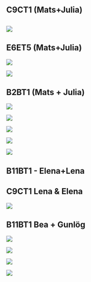 
## C9CT1 (Mats+Julia)

![](https://ws.spraakbanken.gu.se/ws/swell/png?23-02-2018%20%E2%90%A4%20Hej%20Maria%3A1%3A'firstname%3Afemale'%20!%20%E2%90%A4%20Jag%20%C3%A4r%3AL%3AL-W%20bra%20.%20Hoppas%20at%3AO%20allt%20%C3%A4r%20bra%20med%20dih%3AO%20ocks%C3%A5%20.%20Jag%20saknar%20dig%20mycket%20.%20Jag%20har%20l%C3%A4st%20ditt%20mejlet%3AM-DEF%20.%20%E2%90%A4%20Jag%20ger%20dig%20n%C3%A5got%3AM-NUM%20tips%20f%C3%B6r%20att%20hitta%20nya%20v%C3%A4nner%20d%C3%A4r%20.%20%E2%90%A4%20F%C3%B6r%20det%20f%C3%B6rsta%20f%C3%B6rs%C3%B6ka%3AM-VERB%20du%3AC%20att%20prata%20med%20dina%20arbetskamrater%20mellan~mellan%3AL%3AL-W%20pause%3AO%20eller%20lunch%3AO-COMP%20tid%20.%20Du%20kan%20g%C3%A5%20och%20ha%3AL%3AL-W%20kaffee%3AO%20p%C3%A5%20fritiden%20eller%20can%3AO%3AS-finV%20du%40s70~%40s70%20bjuda%20de%3AM-CASE%20p%C3%A5%20middagen%3AM-DEF%20p%C3%A5%20helgen%20.%20%E2%90%A4%20%C3%84ven~%C3%84ven%3AS-adv%20kan%40s80~%40s80%3AS-finV%20du%40s81~%40s81%3AC%20g%C3%A5%20p%C3%A5%20bio%20p%C3%A5%20fritiden%20.%20Dessutom%20f%C3%B6rs%C3%B6ka%3AM-VERB%20att%20prata%20dina%20grannar%20.%20F%C3%B6r%20det%20kan%20du%20bjuda%20de%40s100~%40s100%3AM-CASE%20p%C3%A5%3AS-R%20hemma~hemma%3AL-W%3AS-adv%20.%20Du%20kan%20k%C3%A4nner%3AM-VERB%20mer~mer%3AS-adv%20dina%20grannar%20om%20du%20g%C3%A5%40s112~%40s112%3AM-VERB%20att%40s113~%40s113%3AS-W%20promenera~promenera%3AM-VERB%20med%20dem%20p%C3%A5%20fritiden%20.%20F%C3%B6rs%C3%B6k%20att%20m%C3%B6ten%3AL%3AL-W%20dina%20grannar%20snart%20!%20Jag%20hoppas%20att%20mina%20tips%20fungerar%20f%C3%B6r%20dig%20.%20%E2%90%A4%20Vi%20ses%20snart%20!%20%E2%90%A4%20Kram%20%E2%90%A4%20Kim%3A2%3A'firstname%3Aunknown'%20Johansson%3A3%3Asurname%20%E2%90%A4%2F%2F23-02-2018%20%E2%90%A4%20Hej%20Maria%20!%20%E2%90%A4%20Jag%20m%C3%A5r%20bra%20.%20Hoppas%20att%20allt%20%C3%A4r%20bra%20med%20dig%20ocks%C3%A5%20.%20Jag%20saknar%20dig%20mycket%20.%20Jag%20har%20l%C3%A4st%20ditt%20mejl%20.%20%E2%90%A4%20Jag%20ger%20dig%20n%C3%A5gra%20tips%20f%C3%B6r%20att%20hitta%20nya%20v%C3%A4nner%20d%C3%A4r%20.%20%E2%90%A4%20F%C3%B6r%20det%20f%C3%B6rsta%20f%C3%B6rs%C3%B6k%20att%20prata%20med%20dina%20arbetskamrater%20under~mellan%20en~mellan%20paus%20eller%20lunchtid%20.%20Du%20kan%20g%C3%A5%20och%20dricka%20kaffe%20p%C3%A5%20fritiden%20eller%20du~%40s70%20kan%20bjuda%20dem%20p%C3%A5%20middag%20p%C3%A5%20helgen%20.%20%E2%90%A4%20Du~%40s81%20kan~%40s80%20%C3%A4ven~%C3%84ven%20g%C3%A5%20p%C3%A5%20bio%20p%C3%A5%20fritiden%20.%20Dessutom%20f%C3%B6rs%C3%B6k%20att%20prata%20med%3AS-M%20dina%20grannar%20.%20F%C3%B6r%20att%3AS-M%20g%C3%B6ra%3AL-M%20det%20kan%20du%20bjuda%20hem~hemma%20dem~%40s100%20.%20Du%20kan%20l%C3%A4ra%3AL-M%20k%C3%A4nna%20dina%20grannar%20mer~mer%20om%20du%20g%C3%A5r~%40s112%20och~%40s113%20promenerar~promenera%20med%20dem%20p%C3%A5%20fritiden%20.%20F%C3%B6rs%C3%B6k%20att%20tr%C3%A4ffa%20dina%20grannar%20snart%20!%20Jag%20hoppas%20att%20mina%20tips%20fungerar%20f%C3%B6r%20dig%20.%20%E2%90%A4%20Vi%20ses%20snart%20!%20%E2%90%A4%20Kram%20%E2%90%A4%20Kim%20Johansson%20%E2%90%A4)
---

## E6ET5 (Mats+Julia)

![](https://ws.spraakbanken.gu.se/ws/swell/png?'%EF%BB%BF%20Tusen'%20g%C3%A5nger%20starkare%20%E2%90%A4%20Novellen%3AL-FL%20%22%20Tusen%20g%C3%A5nger%20starkare%20%22%20av%20Christina%20Herrstr%C3%B6m%20handlar%20om%20en%20v%C3%A4ldigt%20viktig%20fr%C3%A5ga%20i%20samh%C3%A4llet%20%2C%20om%20styrkan%20mellan%20de%20tv%C3%A5%20k%C3%B6nen%20%28%20flickor%20och%20pojkar%20%29%20i%20skolan%20.%40s35~%40s35%3AP-W%20D%C3%A4r%3AC%20det%20bara%20%C3%A4r%20de%20starka%20pojkarna%20som%20kan%20ha%20sina%20r%C3%A4ttigheter%20och%20g%C3%B6ra%20som%20de%20vill%20medan%20de%20svaga%20eleverna%20inte%20f%C3%A5r%20g%C3%B6ra%20n%C3%A5got%20annat%20%C3%A4n%20att%20sitta%20ensamma%20och%20lyda%20order%20.%20%E2%90%A4%20I%20de%20l%C3%A4gre%20klasserna%20var%20de%20en%20glad%20klass%20%2C%20livliga%20%2C%20upprymda%20%2C%20fulla%20av%20energi%20och%20gl%C3%A4dje%20%2C%20pigga%20%2C%20laddade%20och%20livfulla%20.%20Medan%20nu%20%C3%A4r%20det%20bara%20de%20starka%20pojkarna%20som%20har%20makt%20och%20det%20finns%20inte%20ens%20utrymme%20till%20att%20n%C3%A5gon%20flicka%20dyker%20upp%20och%20bekr%C3%A4ftar%20sig%20sj%C3%A4lv%20med%20sin%20egen%20personlighet%20.%20M%C3%A5nga%20gr%C3%A4nser%20ritades%20mellan%20k%C3%B6nen%20men%20man%20l%C3%A5tsades%20inte%20se%20dem%20eftersom%20man%20inte%20fick%20se%20dem%20och%20prata%20om%20dem%3AP-M%20allts%C3%A5%20fanns%20det%20ingen%20j%C3%A4mst%C3%A4lldhet%20.%20%E2%90%A4%20Allting%20fortsatt%3AM-VERB%20s%C3%A5%20h%C3%A4r%20tills%20Saga%20kom%20.%2F%2F'%EF%BB%BF%20Tusen'%20g%C3%A5nger%20starkare%20%E2%90%A4%20Novellen%20%22%20Tusen%20g%C3%A5nger%20starkare%20%22%20av%20Christina%20Herrstr%C3%B6m%20handlar%20om%20en%20v%C3%A4ldigt%20viktig%20fr%C3%A5ga%20i%20samh%C3%A4llet%20%2C%20om%20styrkan%20mellan%20de%20tv%C3%A5%20k%C3%B6nen%20(%20flickor%20och%20pojkar%20)%20i%20skolan%20%2C~%40s35%20d%C3%A4r%20det%20bara%20%C3%A4r%20de%20starka%20pojkarna%20som%20kan%20ha%20sina%20r%C3%A4ttigheter%20och%20g%C3%B6ra%20som%20de%20vill%20medan%20de%20svaga%20eleverna%20inte%20f%C3%A5r%20g%C3%B6ra%20n%C3%A5got%20annat%20%C3%A4n%20att%20sitta%20ensamma%20och%20lyda%20order%20.%20%E2%90%A4%20I%20de%20l%C3%A4gre%20klasserna%20var%20de%20en%20glad%20klass%20%2C%20livliga%20%2C%20upprymda%20%2C%20fulla%20av%20energi%20och%20gl%C3%A4dje%20%2C%20pigga%20%2C%20laddade%20och%20livfulla%20.%20Medan%20nu%20%C3%A4r%20det%20bara%20de%20starka%20pojkarna%20som%20har%20makt%20och%20det%20finns%20inte%20ens%20utrymme%20till%20att%20n%C3%A5gon%20flicka%20dyker%20upp%20och%20bekr%C3%A4ftar%20sig%20sj%C3%A4lv%20med%20sin%20egen%20personlighet%20.%20M%C3%A5nga%20gr%C3%A4nser%20ritades%20mellan%20k%C3%B6nen%20men%20man%20l%C3%A5tsades%20inte%20se%20dem%20eftersom%20man%20inte%20fick%20se%20dem%20och%20prata%20om%20dem%2C%20allts%C3%A5%20fanns%20det%20ingen%20j%C3%A4mst%C3%A4lldhet%20.%20%E2%90%A4%20Allting%20fortsatte%20s%C3%A5%20h%C3%A4r%20tills%20Saga%20kom%20.)

![](https://ws.spraakbanken.gu.se/ws/swell/png?Saga%20%2C%20den%20starka%20tjejen%20som%20har%20ett%20stort%20sj%C3%A4lvf%C3%B6rtroende%20%2C%20sina%20egna%20tankar%20och%20sin%20unika%20personlighet%20.%20Saga%20p%C3%A5verkar%20hela%20klassen%20i%20synnerhet%20%2C%3AP-R%20Signe%20%2C%20den%20blyga%20och%20tillbakadragna%20tjejen%20som%20%C3%A4r%20ensam%20och%20r%C3%A4dd%20f%C3%B6r%20allt%20.%40s40~%40s40%3AP-W%20D%C3%A4r%3AC%20Sagas%20styrka%20g%C3%B6r%20s%C3%A5%20att%20det%20blir%20tv%C3%A5%20planhalvor%20i%20klassen%3AP-M%20en%20f%C3%B6r%20killarna%20och%20en%20f%C3%B6r%20tjejerna%20.%20Alla%20b%C3%B6rjar%20nu%20se%20reglarna%3AM-F%20som%20var%20g%C3%B6mda%20och%20man%20inte%20fick%20tala%20om%20dem%3AS-R%20.%20Dessutom%20b%C3%B6jar%3AO%20de%20t%C3%A4nka%20att%20nu%20finns%20det%20n%C3%A5gon%20som%20kan%20g%C3%B6ra%20om%C3%B6jliga%20saker%20och%20inte%20bryr%20sig%20om%20vad%20de%3AS-R%20alla%20andra%20tycker%20om%20detta%20.%20Signes%20tankar%20b%C3%B6rjar%20ocks%C3%A5%20p%C3%A5verkas%20av%20Saga%20d%C3%A4r%20hon%20dr%C3%B6mmer%20om%20att%20Saga%20blir%20n%C3%A5gonting%20stort%20i%20framtiden%20och%20visar%20f%C3%B6r%20hela%20v%C3%A4rlden%20vad%20en%20kvinna%20kan%20g%C3%B6ra%20f%C3%B6r%20denna%20v%C3%A4rld%20.%20Allts%C3%A5%20kan%20man%20se%20att%20Signe%20blir%20%C3%A4nnu%20starkare%20nu%20men%20bara%20inifr%C3%A5n%20.%20%E2%90%A4%20Idag%20h%C3%A4nder%20det%20f%C3%B6r%3AS-R%20s%C3%A4llan%20att%20man%20ser%20planhalvor%20i%20de%20svenska%20skolorna%20respektive%20det%20svenska%20samh%C3%A4llet%20eftersom%20de%20gr%C3%A4nserna%3AM-DEF%20som%20fanns%20mellan%20kvinnor%20och%20m%C3%A4n%20har%40s177~%40s177%20n%C3%A4stan%3AS-adv%20f%C3%B6rsvunnit%20.%20K%C3%B6n%20idag%20spelar%20inte%20en%20stor%20roll%20i%20samh%C3%A4llet%20och%20skillnaden%20mellan%20de%20tv%C3%A5%20k%C3%B6nen%20%C3%A4r%20liten%20.%20Om%20det%20h%C3%A4nder%20att%20det%20finns%20planhalvor%20s%C3%A5%20kan%20det%20bero%20p%C3%A5%20blyghet%20%2C%20os%C3%A4kerhet%20%2C%20r%C3%A4dsla%20eller%20socialfobi%3AO-COMP%20.%2F%2FSaga%20%2C%20den%20starka%20tjejen%20som%20har%20ett%20stort%20sj%C3%A4lvf%C3%B6rtroende%20%2C%20sina%20egna%20tankar%20och%20sin%20unika%20personlighet%20.%20Saga%20p%C3%A5verkar%20hela%20klassen%20%2C%3AP-M%20i%20synnerhet%20Signe%20%2C%20den%20blyga%20och%20tillbakadragna%20tjejen%20som%20%C3%A4r%20ensam%20och%20r%C3%A4dd%20f%C3%B6r%20allt%20%2C~%40s40%20d%C3%A4r%20Sagas%20styrka%20g%C3%B6r%20s%C3%A5%20att%20det%20blir%20tv%C3%A5%20planhalvor%20i%20klassen%2C%20en%20f%C3%B6r%20killarna%20och%20en%20f%C3%B6r%20tjejerna%20.%20Alla%20b%C3%B6rjar%20nu%20se%20reglerna%20som%20var%20dolda%20och%20man%20inte%20fick%20tala%20om%20.%20Dessutom%20b%C3%B6rjar%20de%20t%C3%A4nka%20att%20nu%20finns%20det%20n%C3%A5gon%20som%20kan%20g%C3%B6ra%20om%C3%B6jliga%20saker%20och%20inte%20bryr%20sig%20om%20vad%20alla%20andra%20tycker%20om%20detta%20.%20Signes%20tankar%20b%C3%B6rjar%20ocks%C3%A5%20p%C3%A5verkas%20av%20Saga%20d%C3%A4r%20hon%20dr%C3%B6mmer%20om%20att%20Saga%20blir%20n%C3%A5gonting%20stort%20i%20framtiden%20och%20visar%20f%C3%B6r%20hela%20v%C3%A4rlden%20vad%20en%20kvinna%20kan%20g%C3%B6ra%20f%C3%B6r%20denna%20v%C3%A4rld%20.%20Allts%C3%A5%20kan%20man%20se%20att%20Signe%20blir%20%C3%A4nnu%20starkare%20nu%20men%20bara%20inifr%C3%A5n%20.%20%E2%90%A4%20Idag%20h%C3%A4nder%20det%20s%C3%A4llan%20att%20man%20ser%20planhalvor%20i%20de%20svenska%20skolorna%20respektive%20det%20svenska%20samh%C3%A4llet%20eftersom%20de%20gr%C3%A4nser%20som%20fanns%20mellan%20kvinnor%20och%20m%C3%A4n%20n%C3%A4stan%20'har%20'~%40s177%20f%C3%B6rsvunnit%20.%20K%C3%B6n%20idag%20spelar%20inte%20en%20stor%20roll%20i%20samh%C3%A4llet%20och%20skillnaden%20mellan%20de%20tv%C3%A5%20k%C3%B6nen%20%C3%A4r%20liten%20.%20Om%20det%20h%C3%A4nder%20att%20det%20finns%20planhalvor%20s%C3%A5%20kan%20det%20bero%20p%C3%A5%20blyghet%20%2C%20os%C3%A4kerhet%20%2C%20r%C3%A4dsla%20eller%20social%20fobi%20.)

## B2BT1 (Mats + Julia)

![](https://ws.spraakbanken.gu.se/ws/swell/png?Hotet%20mot%20de%20sm%C3%A5%20'spr%C3%A5ken%0A%0A'%20M%C3%A5nga%20l%C3%A4nder%20har%20ett%20dominerande%20majoritetsspr%C3%A5k%20.%20Vid%20sidan%20av%20det%20spr%C3%A5ket%20finns%20ofta%20andra%20spr%C3%A5k%20som%20talas%20av%20spr%C3%A5kliga%20minoriteter%20.%20Vissa%20av%20dessa%20spr%C3%A5k%20riskerar%20att%20f%C3%B6rsvinna%20.%20Vilka%20%C3%A4r%20det%3AM-NUM%20st%C3%B6rsta%20hoten%20mot%20ett%20spr%C3%A5k%20i%20minoritet%20'%3F%0A'%20I%20artikeln%20%22%20Svenskan%20i%20minoritetsspr%C3%A5ksperspektiv%20%22%20av%20Kenneth%20Hyltenstam%20%28%20I%20'%3A'%20Sveriges%20sju%20inhemska%20spr%C3%A5k%20-%20minoritetsspr%C3%A5ksperspektiv%20%2C%201999%20%29%20beskrivs%20om%3AS-R%20hur%20ett%20minoritetsspr%C3%A5k%20%C3%A4r%40s73~%40s73%20framf%C3%B6r~framf%C3%B6r%3AS-adv%20allt~framf%C3%B6r%20hotad%3AM-GEND%20av%20globalisering%20och%20ekonomisk%20utveckling%20.%20Inom%20handeln%20f%C3%B6redrar%20dem%3AM-DEF%20flesta%20aff%C3%A4rsm%C3%A4n%20att%20tala%20dem%3AM-DEF%3AS-W%20st%C3%B6rsta%20spr%C3%A5k%3AM-DEF%20i%20v%C3%A4rlden%20f%C3%B6r%20att%20kunna%20kommunicera%20med%20andra%20l%C3%A4nder%20.%20D%C3%A4rf%C3%B6r%20skolsystemet%20v%C3%A4ljer~v%C3%A4ljer%3AS-finV%20att%20undervisa%20dessa%20spr%C3%A5k%20till%20sina%20elever%20f%C3%B6r%20att%20dem%3AM-CASE%20ska%20kunna%20kommunicera%20sig%3AS-R%20i%20en%20v%C3%A4rld%20som%20talar%20flera%20spr%C3%A5k.%20Minoritetsspr%C3%A5k%20blir%20mindre%20inom%20v%C3%A4rlds%3AM-DEF%20population%20och%20bara%20skolundervisning%20kan%20hindra%20att%20minoritetsspr%C3%A5k%20f%C3%B6rsvinner%20och%20tar%20sig%20in%20i%20handel%3AO-COMP%20v%C3%A4rlden%20.%20Enligt%20Hyltenstam%20s%C3%A5%20kan%20minoritetsspr%C3%A5k%20r%C3%A4ddas%20om%20man%20inblandar~inblandar%3AO-COMP%20dem%3AM-CASE%20%C3%A4ldre%20som%20kan%20spr%C3%A5ket%20och%20kan%20l%C3%A4ra%20ut%20det%20till%20de%20yngre%20s%C3%A5%20att%20spr%C3%A5ket%20kan%20delas%20vidare%20genom%20generationer%20'.%0A'%2F%2FHotet%20mot%20de%20sm%C3%A5%20'spr%C3%A5ken%0A%0A'%20M%C3%A5nga%20l%C3%A4nder%20har%20ett%20dominerande%20majoritetsspr%C3%A5k%20.%20Vid%20sidan%20av%20det%20spr%C3%A5ket%20finns%20ofta%20andra%20spr%C3%A5k%20som%20talas%20av%20spr%C3%A5kliga%20minoriteter%20.%20Vissa%20av%20dessa%20spr%C3%A5k%20riskerar%20att%20f%C3%B6rsvinna%20.%20Vilka%20%C3%A4r%20de%20st%C3%B6rsta%20hoten%20mot%20ett%20spr%C3%A5k%20i%20minoritet%20'%3F%0A'%20I%20artikeln%20%22%20Svenskan%20i%20minoritetsspr%C3%A5ksperspektiv%20%22%20av%20Kenneth%20Hyltenstam%20(%20I%20'%3A'%20Sveriges%20sju%20inhemska%20spr%C3%A5k%20-%20minoritetsspr%C3%A5ksperspektiv%20%2C%201999%20)%20beskrivs%20hur%20ett%20minoritetsspr%C3%A5k%20framf%C3%B6r~framf%C3%B6r%20allt~framf%C3%B6r%20%C3%A4r~%40s73%20hotat%20av%20globalisering%20och%20ekonomisk%20utveckling%20.%20Inom%20handeln%20f%C3%B6redrar%20de%20flesta%20aff%C3%A4rsm%C3%A4n%20att%20tala%20de%20st%C3%B6rsta%20spr%C3%A5ken%20i%20v%C3%A4rlden%20f%C3%B6r%20att%20kunna%20kommunicera%20med%20andra%20l%C3%A4nder%20.%20D%C3%A4rf%C3%B6r%20v%C3%A4ljer~v%C3%A4ljer%20skolsystemet%20att%20undervisa%20i%3AS-M%20dessa%20spr%C3%A5k%20till%20sina%20elever%20f%C3%B6r%20att%20de%20ska%20kunna%20kommunicera%20i%20en%20v%C3%A4rld%20som%20talar%20flera%20spr%C3%A5k.%20Minoritetsspr%C3%A5k%20blir%20mindre%20inom%20v%C3%A4rldspopulationen%20och%20bara%20skolundervisning%20kan%20hindra%20att%20minoritetsspr%C3%A5k%20f%C3%B6rsvinner%20och%20tar%20sig%20in%20i%20handelsv%C3%A4rlden%20.%20Enligt%20Hyltenstam%20s%C3%A5%20kan%20minoritetsspr%C3%A5k%20r%C3%A4ddas%20om%20man%20blandar~inblandar%20in~inblandar%20de%20%C3%A4ldre%20som%20kan%20spr%C3%A5ket%20och%20kan%20l%C3%A4ra%20ut%20det%20till%20de%20yngre%20s%C3%A5%20att%20spr%C3%A5ket%20kan%20delas%20vidare%20genom%20generationer%20'.%0A')

![](https://ws.spraakbanken.gu.se/ws/swell/png?Minoritetsspr%C3%A5k%20kan%20inte%20f%C3%B6rsvinna%20helt%20och%20h%C3%A5let%3AO%20fr%C3%A5n%20ett%20samh%C3%A4lle%20%2C%40s191~%40s191%3AP-W%20artikeln%3AC%20%22%20Kalaallisut%20inne%20fr%C3%A5n%20kylan%20%22%20av%20Michaela%20Lundell%20%28%20Spr%C3%A5ktidningen%20'2011%3A4'%20%29%20ber%C3%A4ttar%20om%20att%20Gr%C3%B6nl%C3%A4ndska%3AO-CAP%20spr%C3%A5ket%20hade%20samma%20problem%20f%C3%B6rr%20i%20tiden%20och%20samh%C3%A4llet%20byggdes%20med%20hj%C3%A4lp%20av%20danska%40s223~%40s223%20spr%C3%A5ket%20.%20Detta%20orsakade%20att%20gr%C3%B6nl%C3%A4ndska%20blev%20marginaliserad%3AM-ADJ%2FADV%20i%20samh%C3%A4llen%3AM-GEND%20och%20blev%20ett%20spr%C3%A5k%20som%20talades%20endast%20bland%3AS-W%20familjen%20och%20d%C3%A4rf%C3%B6r%20%C3%A4r%20spr%C3%A5ket%20inte%20avancerad%3AM-GEND%20i%40s249~%40s249%3AS-W%20akademisk%20niv%C3%A5%20.%20I%20artikeln%20p%C3%A5st%C3%A5r%20Lundell%20att%20st%C3%B6rsta%20faktorn%20f%C3%B6r%20gr%C3%B6nl%C3%A4ndskans%20f%C3%B6r%C3%A4ndring%20%C3%A4r%40s263~%40s263%20ocks%C3%A5%3AS-adv%20undervisning%20i%20skolor%20d%C3%A4r%20barn%20f%C3%A5r%20l%C3%A4ra%20sig%20spr%C3%A5ket%20och%20h%C3%A5lla%20den%3AM-GEND%20levande%20men%20ocks%C3%A5%20att%20utveckla%20och%20f%C3%B6r%C3%A4ndra%20med%20hj%C3%A4lp%20av%20elevernas%20kunskaper%20i%20danskan%3AM-DEF%20.%20Gr%C3%B6nl%C3%A4ndskan%20%2C%20enligt%20Lundell%20'%2C%20'%20kommer%20i%20framtiden%20att%40s300~%40s300%20inte%3AS-W%3AS-adv%20beh%C3%B6va%20hj%C3%A4lp%20fr%C3%A5n%20danska%20spr%C3%A5ket%20och%40s307~%40s307%3AS-W%20bli%20mer%20sj%C3%A4lvst%C3%A4ndigt%20under~under%3AS-CON%20tiden~under%20nu~under%20att~under%20elever%20f%C3%A5r%20l%C3%A4ra%20sig%20det%20'.%0A'%2F%2FMinoritetsspr%C3%A5k%20kan%20inte%20f%C3%B6rsvinna%20helt%20och%20h%C3%A5llet%20fr%C3%A5n%20ett%20samh%C3%A4lle%20.~%40s191%20Artikeln%20%22%20Kalaallisut%20inne%20fr%C3%A5n%20kylan%20%22%20av%20Michaela%20Lundell%20(%20Spr%C3%A5ktidningen%20'2011%3A4'%20)%20ber%C3%A4ttar%20om%20att%20det%3AS-M%20gr%C3%B6nl%C3%A4ndska%20spr%C3%A5ket%20hade%20samma%20problem%20f%C3%B6rr%20i%20tiden%20och%20samh%C3%A4llet%20byggdes%20med%20hj%C3%A4lp%20av%20det~%3AS-M%20danska~%40s223%20spr%C3%A5ket%20.%20Detta%20orsakade%20att%20gr%C3%B6nl%C3%A4ndska%20blev%20marginaliserat%20i%20samh%C3%A4llet%20och%20blev%20ett%20spr%C3%A5k%20som%20talades%20endast%20inom%20familjen%20och%20d%C3%A4rf%C3%B6r%20%C3%A4r%20spr%C3%A5ket%20inte%20avancerat%20p%C3%A5~%40s249%20akademisk%20niv%C3%A5%20.%20I%20artikeln%20p%C3%A5st%C3%A5r%20Lundell%20att%20den%3AS-M%20st%C3%B6rsta%20faktorn%20f%C3%B6r%20gr%C3%B6nl%C3%A4ndskans%20f%C3%B6r%C3%A4ndring%20ocks%C3%A5%20%C3%A4r~%40s263%20undervisning%20i%20skolor%20d%C3%A4r%20barn%20f%C3%A5r%20l%C3%A4ra%20sig%20spr%C3%A5ket%20och%20h%C3%A5lla%20det%20levande%20men%20ocks%C3%A5%20att%20utveckla%20och%20f%C3%B6r%C3%A4ndra%20det%3AS-M%20med%20hj%C3%A4lp%20av%20elevernas%20kunskaper%20i%20danska%20.%20Gr%C3%B6nl%C3%A4ndskan%20%2C%20enligt%20Lundell%20'%2C%20'%20kommer%20i%20framtiden%20inte%20att~%40s300%20beh%C3%B6va%20hj%C3%A4lp%20fr%C3%A5n%20danska%20spr%C3%A5ket%20utan~%40s307%20bli%20mer%20sj%C3%A4lvst%C3%A4ndigt%20under~under%20tiden~under%20som~under%20elever%20f%C3%A5r%20l%C3%A4ra%20sig%20det%20'.%0A')

![](https://ws.spraakbanken.gu.se/ws/swell/png?Som%3AS-W%20i%20Gr%C3%B6nland%20s%C3%A5%20kan%20minoritetsspr%C3%A5k%20anpassa%20sig%20och%20%C3%A4ven%20utvecklas%20inom%20nya%20dom%C3%A4ner%20.%20I%20artikel%3AM-DEF%20%22%20De%20samiska%20spr%C3%A5ken%20i%20Sverige%202013%20%22%20publicerad%20av%20Samiskt%20spr%C3%A5kcentrum%20%28%20De%20samiska%20spr%C3%A5ken%20i%20Sverige%202013%20%2C%202014%20%29%20ber%C3%A4ttar%3AM-VERB%20att%20samiska%20har%20blivit%20mycket%20mera%20vanligt%20inom%20socialmedier%3AO-COMP%20och%20%C3%A4ven%20anv%C3%A4ndas%3AM-VERB%20utanf%C3%B6r%20det%20traditionella%20omr%C3%A5det%20av%3AS-R%20rensk%C3%B6tsel%20.%20Ungdomar%20har%20spelat%20en%20stor%20roll%20i%20den%20h%C3%A4r%20anpassningen%20och%20utveckling%3AM-DEF%20inom%20socialmedier%3AO-COMP%20%2C%40s394~%40s394%3AP-W%20nu%3AC%20anv%C3%A4nds%20spr%C3%A5ket%20som%20det%20vanliga%20kommentar%3AM-NUM%20i%40s402~%40s402%3AS-W%20Facebook%20och%20flera%20andra%20plattformer%3AM-F%20.%20Intressen%3AM-GEND%20f%C3%B6r%20samisk%20undervisning%20har%20blivit%20mycket%20st%C3%B6rre%20%C3%A4ven%20bland%20familjer%20som%20inte%20pratar%20samiska%20som%20modersm%C3%A5l%20.%20Skolan%20har%20blivit%20det%3AM-GEND%20st%C3%B6rsta%20faktorn%20f%C3%B6r%20samiska%20att%40s435~%40s435%3AS-CON%20kunna%20%C3%B6verleva%20men%20ocks%C3%A5%20att%3AS-R%20kunna%20utveckla%3AM-VERB%20'.%20%0A'%2F%2FS%C3%A5som%20i%20Gr%C3%B6nland%20s%C3%A5%20kan%20minoritetsspr%C3%A5k%20anpassa%20sig%20och%20%C3%A4ven%20utvecklas%20inom%20nya%20dom%C3%A4ner%20.%20I%20artikeln%20%22%20De%20samiska%20spr%C3%A5ken%20i%20Sverige%202013%20%22%20publicerad%20av%20Samiskt%20spr%C3%A5kcentrum%20(%20De%20samiska%20spr%C3%A5ken%20i%20Sverige%202013%20%2C%202014%20)%20ber%C3%A4ttas%20att%20samiska%20har%20blivit%20mycket%20mera%20vanligt%20inom%20sociala%20medier%20och%20%C3%A4ven%20anv%C3%A4nds%20utanf%C3%B6r%20det%20traditionella%20omr%C3%A5det%20rensk%C3%B6tsel%20.%20Ungdomar%20har%20spelat%20en%20stor%20roll%20i%20den%20h%C3%A4r%20anpassningen%20och%20utvecklingen%20inom%20sociala%20medier%20.~%40s394%20Nu%20anv%C3%A4nds%20spr%C3%A5ket%20som%20det%20vanliga%20i%3AS-M%20kommentarer%20p%C3%A5~%40s402%20Facebook%20och%20flera%20andra%20plattformar%20.%20Intresset%20f%C3%B6r%20samisk%20undervisning%20har%20blivit%20mycket%20st%C3%B6rre%20%C3%A4ven%20bland%20familjer%20som%20inte%20pratar%20samiska%20som%20modersm%C3%A5l%20.%20Skolan%20har%20blivit%20den%20st%C3%B6rsta%20faktorn%20f%C3%B6r%20att~%40s435%20samiska%20ska~%40s435%20kunna%20%C3%B6verleva%20men%20ocks%C3%A5%20kunna%20utvecklas%20'.%20%0A')

![](https://ws.spraakbanken.gu.se/ws/swell/png?Sammanfattningsvis%20kan%20man%20anse%20att%20hoten%20som%20minoritetsspr%C3%A5k%20m%C3%B6ter%20idag%20%C3%A4r%20att%20inte%20kunna%20f%C3%B6ras%20vidare%20till%20n%C3%A4sta%20generation%20och%20d%C3%B6%20ut%20med%20tiden%20utan%20att%20n%C3%A5gon%20k%C3%A4nde%20till%20dess%3AS-W%20existens%2C%20bli%20nedtryckt%3AM-NUM%20av%20andra%20stora%20spr%C3%A5k%20%2C%20s%C3%A5som%20gr%C3%B6nl%C3%A4ndska%20n%C3%A4r%20danskan%20tog%20%C3%B6ver%20Gr%C3%B6nlands%20samh%C3%A4lle%20och%20globaliserings~globaliserings%3AS-CON%20anv%C3%A4ndning~globaliserings%20av%20globala%20majoritetsspr%C3%A5k%20.%20Globalisering%20kan%20b%C3%A5de%20vara%20ett%20hot%20som%3AS-W%20en%20f%C3%B6rdel%20f%C3%B6r%20minoritetsspr%C3%A5k%20%2C%20globalisering%20kan%20%C3%A4ven%20hj%C3%A4lpa%20minoritetsspr%C3%A5k%20att%20sprida%20sig%20till%20andra%20delar%20av%20v%C3%A4rlden%20och%20v%C3%A4xa%20i%20antal%20talare%20.%20Ett%20m%C3%B6nster%20som%20man%20ser%20tydligt%20i%20alla%20tre%20artiklar%20%C3%A4r%20att%20om%20man%20l%C3%A4r%20ett%20minoritetsspr%C3%A5k%20i%20skolorna%20s%C3%A5%20%C3%A4r%20det%20en%20stor%20m%C3%B6jlighet%20f%C3%B6r%20denne%3AM-GEND%20spr%C3%A5k%20att%20kunna%20leva%20kvar%20i%20samh%C3%A4llet%20.%2F%2FSammanfattningsvis%20kan%20man%20anse%20att%20hoten%20som%20minoritetsspr%C3%A5k%20m%C3%B6ter%20idag%20%C3%A4r%20att%20inte%20kunna%20f%C3%B6ras%20vidare%20till%20n%C3%A4sta%20generation%20och%20d%C3%B6%20ut%20med%20tiden%20utan%20att%20n%C3%A5gon%20k%C3%A4nde%20till%20deras%20existens%2C%20bli%20nedtryckta%20av%20andra%20stora%20spr%C3%A5k%20%2C%20s%C3%A5som%20gr%C3%B6nl%C3%A4ndska%20n%C3%A4r%20danskan%20tog%20%C3%B6ver%20Gr%C3%B6nlands%20samh%C3%A4lle%20och%20den~globaliserings%20globaliserade~globaliserings%20anv%C3%A4ndningen~globaliserings%20av%20globala%20majoritetsspr%C3%A5k%20.%20Globalisering%20kan%20b%C3%A5de%20vara%20ett%20hot%20och%20en%20f%C3%B6rdel%20f%C3%B6r%20minoritetsspr%C3%A5k%20%2C%20globalisering%20kan%20%C3%A4ven%20hj%C3%A4lpa%20minoritetsspr%C3%A5k%20att%20sprida%20sig%20till%20andra%20delar%20av%20v%C3%A4rlden%20och%20v%C3%A4xa%20i%20antal%20talare%20.%20Ett%20m%C3%B6nster%20som%20man%20ser%20tydligt%20i%20alla%20tre%20artiklar%20%C3%A4r%20att%20om%20man%20l%C3%A4r%20sig%3AS-M%20ett%20minoritetsspr%C3%A5k%20i%20skolorna%20s%C3%A5%20%C3%A4r%20det%20en%20stor%20m%C3%B6jlighet%20f%C3%B6r%20detta%20spr%C3%A5k%20att%20kunna%20leva%20kvar%20i%20samh%C3%A4llet%20.)

![](https://ws.spraakbanken.gu.se/ws/swell/png?Skolan%20%C3%A4r%20ett%20viktigt%20medel%20f%C3%B6r%20%C3%A4mnen%20att%20f%C3%B6ras%20vidare%20till%20n%C3%A4sta%20generation%20som%20exempelvis%20historia%20och%20religion%20som%20undervisas%20i%20skolan%20som%20en%20p%C3%A5minnelse%20eller%20en%20ned%C3%A4rvning%3AL-W%20f%C3%B6r%20n%C3%A4sta%20generation%20.%20S%C3%A5%20%C3%A4r%20det%20f%C3%B6r%20minoritetsspr%C3%A5k%20%2C%20det%20enda%20s%C3%A4tt%20minoritetsspr%C3%A5k%20kan%20leva%20kvar%20i%20samh%C3%A4llen%3AM-GEND%20och%20%C3%A4ven%20utveckla%3AM-VERB%20%C3%A4r%20genom%20skolundervisning%20och%20%C3%A4ven%20introducera%20de%3AM-CASE%20till%20handelsv%C3%A4rlden%20som%20ett%20krav%20f%C3%B6r%20vissa%20omr%C3%A5de%20.%20%C3%84ven%20om%20flera%20minoritetsspr%C3%A5k%20f%C3%B6rsvinner%20s%C3%A5%20finns%20det%20alltid%20en%20del%20av%20spr%C3%A5ken%20kvar%20%2C%20kanske%20som%20en%20dialekt%20eller%20ett%20begrepp%20i%20ett%20viss%3AM-GEND%20sammanhang%20%2C%40s655~%40s655%3AP-W%20s%C3%A5som%3AC%20v%C3%A5ra%20%22%20moderna%20%22%20spr%C3%A5k%20%C3%A4r%40s662~%40s662%20ibland%3AS-adv%20en%20blandning%20av%20flera%20utrotade%20minoritetsspr%C3%A5k%20som%20under~under%3AL-W%20tiden~under%20skapade%20n%C3%A5got%20nytt%20och%20unik%3AM-GEND%20%2C%20s%C3%A5%20kan%20ocks%C3%A5%20minoritetsspr%C3%A5k%20vara%20kvar%20hos%20m%C3%A4nniskan%20.%2F%2FSkolan%20%C3%A4r%20ett%20viktigt%20medel%20f%C3%B6r%20%C3%A4mnen%20att%20f%C3%B6ras%20vidare%20till%20n%C3%A4sta%20generation%20som%20exempelvis%20historia%20och%20religion%20som%20undervisas%20i%20skolan%20som%20en%20p%C3%A5minnelse%20eller%20en%20tradering%20f%C3%B6r%20n%C3%A4sta%20generation%20.%20S%C3%A5%20%C3%A4r%20det%20f%C3%B6r%20minoritetsspr%C3%A5k%20%2C%20det%20enda%20s%C3%A4tt%20minoritetsspr%C3%A5k%20kan%20leva%20kvar%20i%20samh%C3%A4llet%20och%20%C3%A4ven%20utvecklas%20%C3%A4r%20genom%20skolundervisning%20och%20%C3%A4ven%20genom%3AS-W%20att%3AS-W%20introducera%20dem%20till%20handelsv%C3%A4rlden%20som%20ett%20krav%20f%C3%B6r%20vissa%20omr%C3%A5den%20.%20%C3%84ven%20om%20flera%20minoritetsspr%C3%A5k%20f%C3%B6rsvinner%20s%C3%A5%20finns%20det%20alltid%20en%20del%20av%20spr%C3%A5ken%20kvar%20%2C%20kanske%20som%20en%20dialekt%20eller%20ett%20begrepp%20i%20ett%20visst%20sammanhang%20.~%40s655%20S%C3%A5som%20v%C3%A5ra%20%22%20moderna%20%22%20spr%C3%A5k%20ibland%20%C3%A4r~%40s662%20en%20blandning%20av%20flera%20utrotade%20minoritetsspr%C3%A5k%20som%20med~under%20tiden~under%20skapade%20n%C3%A5got%20nytt%20och%20unikt%20%2C%20s%C3%A5%20kan%20ocks%C3%A5%20minoritetsspr%C3%A5k%20vara%20kvar%20hos%20m%C3%A4nniskan%20.)


## B11BT1 - Elena+Lena 

## C9CT1 Lena & Elena



![](https://ws.spraakbanken.gu.se/ws/swell/png?23-02-2018%20%E2%90%A4%20Hej%20Maria%3A1%3A'firstname%3Afemale'%20!%20%E2%90%A4%20Jag%20%C3%A4r%3AL-W%20bra%20.%20Hoppas%20at%3AO%20allt%20%C3%A4r%20bra%20med%20dih%3AO%20ocks%C3%A5%20.%20Jag%20saknar%20dig%20mycket%20.%20Jag%20har%20l%C3%A4st%20ditt%20mejlet%3AM-DEF%20.%20%E2%90%A4%20Jag%20ger%20dig%20n%C3%A5got%3AM-NUM%20tips%20f%C3%B6r%20att%20hitta%20nya%20v%C3%A4nner%20d%C3%A4r%20.%20%E2%90%A4%20F%C3%B6r%20det%20f%C3%B6rsta%20f%C3%B6rs%C3%B6ka%3AM-VERB%20du%3AS-R%20att%20prata%20med%20dina%20arbetskamrater%20mellan~mellan%3AL-W%20pause%3AO%20eller%20lunch%3AO-COMP%20tid%20.%20Du%20kan%20g%C3%A5%20och%20ha%3AL-W%20kaffee%3AO%20p%C3%A5%20fritiden%20eller%20can%3AO%3AS-finV%20du%40s70~%40s70%20bjuda%20de%3AM-CASE%20p%C3%A5%20middagen%3AM-DEF%20p%C3%A5%20helgen%20.%20%E2%90%A4%20%C3%84ven~%C3%84ven%3AS-adv%20kan%3AS-finV%20du%40s81~%40s81%3AC%20g%C3%A5%20p%C3%A5%20bio%20p%C3%A5%20fritiden%20.%20Dessutom%20f%C3%B6rs%C3%B6ka%3AM-VERB%20att%20prata%20dina%20grannar%20.%20F%C3%B6r%20det%20kan%20du%20bjuda%20de%40s100~%40s100%3AM-CASE%20p%C3%A5%3AS-R%20hemma~hemma%3AL%3AL-W%3AS-adv%20.%20Du%20kan%20k%C3%A4nner~k%C3%A4nner%3AL%3AM-VERB%20mer~mer%3AS-adv%20dina%20grannar%20om%20du%20g%C3%A5%40s112~%40s112%3AM-VERB%20att%40s113~%40s113%3AL-W%20promenera~promenera%3AM-VERB%20med%20dem%20p%C3%A5%20fritiden%20.%20F%C3%B6rs%C3%B6k%20att%20m%C3%B6ten%3AL%20dina%20grannar%20snart%20!%20Jag%20hoppas%20att%20mina%20tips%20fungerar%20f%C3%B6r%20dig%20.%20%E2%90%A4%20Vi%20ses%20snart%20!%20%E2%90%A4%20Kram%20%E2%90%A4%20Kim%3A2%3A'firstname%3Aunknown'%20Johansson%3A3%3Asurname%20%E2%90%A4%2F%2F23-02-2018%20%E2%90%A4%20Hej%20Maria%20!%20%E2%90%A4%20Jag%20m%C3%A5r%20bra%20.%20Hoppas%20att%20allt%20%C3%A4r%20bra%20med%20dig%20ocks%C3%A5%20.%20Jag%20saknar%20dig%20mycket%20.%20Jag%20har%20l%C3%A4st%20ditt%20mejl%20.%20%E2%90%A4%20Jag%20ger%20dig%20n%C3%A5gra%20tips%20f%C3%B6r%20att%20hitta%20nya%20v%C3%A4nner%20d%C3%A4r%20.%20%E2%90%A4%20F%C3%B6r%20det%20f%C3%B6rsta%20f%C3%B6rs%C3%B6k%20att%20prata%20med%20dina%20arbetskamrater%20under~mellan%20en~%3AS-M%20paus%20eller%20lunchtid%20.%20Du%20kan%20g%C3%A5%20och%20dricka%20kaffe%20p%C3%A5%20fritiden%20eller%20du~%40s70%20kan%20bjuda%20dem%20p%C3%A5%20middag%20p%C3%A5%20helgen%20.%20%E2%90%A4%20Du~%40s81%20kan%20%C3%A4ven~%C3%84ven%20g%C3%A5%20p%C3%A5%20bio%20p%C3%A5%20fritiden%20.%20Dessutom%20f%C3%B6rs%C3%B6k%20att%20prata%20med%3AS-M%20dina%20grannar%20.%20F%C3%B6r%20att%3AS-M%20g%C3%B6ra%3AL-M%20det%20kan%20du%20bjuda%20hem~hemma%20dem~%40s100%20.%20Du%20kan%20l%C3%A4ra~k%C3%A4nner%20k%C3%A4nna~k%C3%A4nner%20dina%20grannar%20mer~mer%20om%20du%20g%C3%A5r~%40s112%20och~%40s113%20promenerar~promenera%20med%20dem%20p%C3%A5%20fritiden%20.%20F%C3%B6rs%C3%B6k%20att%20tr%C3%A4ffa%20dina%20grannar%20snart%20!%20Jag%20hoppas%20att%20mina%20tips%20fungerar%20f%C3%B6r%20dig%20.%20%E2%90%A4%20Vi%20ses%20snart%20!%20%E2%90%A4%20Kram%20%E2%90%A4%20Kim%20Johansson%20%E2%90%A4)

## B11BT1 Bea + Gunlög 

![](https://ws.spraakbanken.gu.se/ws/swell/png?M%C3%A5nga%20kritiserar%20detta%20system%20och%20vill%20avskaffa%20%22%20tv%C3%A5ngssvenskan%20%22%20i%20finska%20skolor%20.%20Vilka%20konsekvenser%20skulle%20det%20f%C3%A5%20om%20undervisningen%20i%20svenska%20i%20st%C3%A4llet%20blev%20frivilligt%3AM-GEND%20%3F%20%E2%90%A4%20I%20artikel%3AM-DEF%20%22%20Svenska%20tynar%20i%20Finland%20%22%20%28%20Forskning%20%26%20Framsteg%20'2009%3A2'%20%29%20skriver%20Cecilia%20Christer%20Riad%20att%20svenska%20spr%C3%A5ket%20befinner%20sig%20nu%20i%20ett%20tr%C3%A4ngt%20l%C3%A4ge%20trots%20att%20Finland%20var%20en%20del%20av%20Sverige%20under%20600%C3%A5r%3AOBS!%20och%20att%20svenskan%20haft%20status%20av%20nationalspr%C3%A5k%20i%20Finland%20.%20%C3%85r%201917%20efter%20att%20Finland%20blivit%20sj%C3%A4lvst%C3%A4ndigt%20lagf%C3%A4stes%20b%C3%A5de%20finskan%20och%20svenskan%20nationalspr%C3%A5k%3AOBS!%20d%C3%A5%3AC%20b%C3%B6rjade%20spr%C3%A5kbytet%20vilket%20ledde%20till%20att%20andelen%20av%3AS-R%20svensktalande%20minskade%20fr%C3%A5n%2014%20procent%20till%205.5%20procent%20.%2F%2FM%C3%A5nga%20kritiserar%20detta%20system%20och%20vill%20avskaffa%20%22%20tv%C3%A5ngssvenskan%20%22%20i%20finska%20skolor%20.%20Vilka%20konsekvenser%20skulle%20det%20f%C3%A5%20om%20undervisningen%20i%20svenska%20i%20st%C3%A4llet%20blev%20frivillig%20%3F%20%E2%90%A4%20I%20artikeln%20%22%20Svenska%20tynar%20i%20Finland%20%22%20(%20Forskning%20%26%20Framsteg%20'2009%3A2'%20)%20skriver%20Cecilia%20Christer%20Riad%20att%20svenska%20spr%C3%A5ket%20befinner%20sig%20nu%20i%20ett%20tr%C3%A4ngt%20l%C3%A4ge%20trots%20att%20Finland%20var%20en%20del%20av%20Sverige%20under%20600%20%C3%A5r%20och%20att%20svenskan%20haft%20status%20av%20nationalspr%C3%A5k%20i%20Finland%20.%20%C3%85r%201917%20%2C%3AP-M%20efter%20att%20Finland%20blivit%20sj%C3%A4lvst%C3%A4ndigt%20%2C%3AP-M%20lagf%C3%A4stes%20b%C3%A5de%20finskan%20och%20svenskan%20som%3AS-M%20nationalspr%C3%A5k.%20D%C3%A5%20b%C3%B6rjade%20spr%C3%A5kbytet%20vilket%20ledde%20till%20att%20andelen%20svensktalande%20minskade%20fr%C3%A5n%2014%20procent%20till%205.5%20procent%20.)

![](https://ws.spraakbanken.gu.se/ws/swell/png?Minskningen%20av%20svensktalande%20kan%20ha%20berott%20ocks%C3%A5%3AS-adv%20p%C3%A5%20att%20i%20Finland%20p%C3%A5gick%20en%20ideologi%20om%20att%20barn%20som%20%C3%A4r%20tv%C3%A5spr%C3%A5kiga%20%C3%A4r%20halvspr%C3%A5kiga%20och%20d%C3%A4rf%C3%B6r%20valde%20tv%C3%A5spr%C3%A5kiga%20familjer%20ofta%20finska%20.%20Hon%20till%C3%A4gger%20ocks%C3%A5%20att%20idag%20v%C3%A4ljer%2060%20%25%20av%20tv%C3%A5spr%C3%A5kiga%20familjer%20svenska%20vilket%20kan%20ha%20bromsat%20minskningen%20av%20svensktalande.s%C3%A4ger~%20Miirja%20Saari%20%2C%20professor%20emerita%20i%20nordiska%20spr%C3%A5k%20som%20%C3%A4ven%20till%C3%A4gger%20att%20svenskan%20%C3%A4r%20ett%20viktigt%20arv%20.%20%E2%90%A4%20Cecilia%20Riad%20h%C3%A4nvisar%20att%20svenskans%20st%C3%A4llning%20i%20skolan%20%C3%A4r%20v%C3%A4ldigt%20negativ%20.%20Sedan%20fem%20%C3%A5r%20%C3%A4r%20svenskan%20inte%20l%C3%A4ngre%20obligatorisk%20i%20studentexamen%20och%20m%C3%A5nga%20finnar%20kallar%20svenskan%20tv%C3%A5ngssvenskan%20.%20Och%20till%20och%20med%20i%20aff%C3%A4rerna%20i%20Helsingfors%20g%C3%A5r%20personalen%20ofta%20%C3%B6ver%20till%20engelska%20om%20man%20f%C3%B6rs%C3%B6ker%20tala%20svenska%20.%20Men%20s%C3%A5%20%C3%A4r%20det%20inte%20i%20hela%20landet%20p%C3%A5st%C3%A5r%20Torkel%20Jansson%20%2C%20proffesor%3AO%20i%20historia%20vid%20Uppsala%20universitetet%20%2C%40s135~%40s135%3AP-W%20han%3AC%20framh%C3%A5ller%20Vasa%20som%20ett%20gott%20exempel%20%2C%20den%20enda%20genuint%20tv%C3%A5spr%C3%A5kiga%20storstaden%20i%20Finland%20.%2F%2FMinskningen%20av%20svensktalande%20kan%20ocks%C3%A5%20ha%20'berott%20'%20p%C3%A5%20att%20i%20Finland%20p%C3%A5gick%20en%20ideologi%20om%20att%20barn%20som%20%C3%A4r%20tv%C3%A5spr%C3%A5kiga%20%C3%A4r%20halvspr%C3%A5kiga%20och%20d%C3%A4rf%C3%B6r%20valde%20tv%C3%A5spr%C3%A5kiga%20familjer%20ofta%20finska%20.%20Hon%20till%C3%A4gger%20ocks%C3%A5%20att%20idag%20v%C3%A4ljer%2060%20%25%20av%20tv%C3%A5spr%C3%A5kiga%20familjer%20svenska%20vilket%20kan%20ha%20bromsat%20minskningen%20av%20svensktalande%2C~%3AOBS!%20s%C3%A4ger~%20Miirja%20Saari%20%2C%20professor%20emerita%20i%20nordiska%20spr%C3%A5k%20%2C%20som%20%C3%A4ven%20till%C3%A4gger%20att%20svenskan%20%C3%A4r%20ett%20viktigt%20arv%20.%20%E2%90%A4%20Cecilia%20Riad%20h%C3%A4nvisar%20till%3AS-M%20att%20svenskans%20st%C3%A4llning%20i%20skolan%20%C3%A4r%20v%C3%A4ldigt%20negativ%20.%20Sedan%20fem%20%C3%A5r%20%C3%A4r%20svenskan%20inte%20l%C3%A4ngre%20obligatorisk%20i%20studentexamen%20och%20m%C3%A5nga%20finnar%20kallar%20svenskan%20tv%C3%A5ngssvenskan%20.%20Och%20till%20och%20med%20i%20aff%C3%A4rerna%20i%20Helsingfors%20g%C3%A5r%20personalen%20ofta%20%C3%B6ver%20till%20engelska%20om%20man%20f%C3%B6rs%C3%B6ker%20tala%20svenska%20.%20Men%20s%C3%A5%20%C3%A4r%20det%20inte%20i%20hela%20landet%20p%C3%A5st%C3%A5r%20Torkel%20Jansson%20%2C%20professor%20i%20historia%20vid%20Uppsala%20universitetet%20.~%40s135%20Han%20framh%C3%A5ller%20Vasa%20som%20ett%20gott%20exempel%20%2C%20den%20enda%20genuint%20tv%C3%A5spr%C3%A5kiga%20storstaden%20i%20Finland%20.)

![](https://ws.spraakbanken.gu.se/ws/swell/png?Men%20s%C3%A5%20%C3%A4r%20det%20inte%20i%20hela%20landet%20p%C3%A5st%C3%A5r%20Torkel%20Jansson%20%2C%20proffesor%3AO%20i%20historia%20vid%20Uppsala%20universitetet%20%2C%40s18~%40s18%3AP-W%20han%3AC%20framh%C3%A5ller%20Vasa%20som%20ett%20gott%20exempel%20%2C%20den%20enda%20genuint%20tv%C3%A5spr%C3%A5kiga%20storstaden%20i%20Finland%20.%20Medelklassen%20inser%20numera%20nytta%3AM-DEF%20med%20att%20vara%20tv%C3%A5spr%C3%A5kig%20f%C3%B6r%20att%20beh%C3%A4rska%20svenska%20g%C3%B6r%20det%20l%C3%A4ttare%20att%20l%C3%A4ra%20sig%20indoeuropeiska%20spr%C3%A5k%20och%20det%20%C3%A4r%20nyckeln%20till%20Skandinavien%20skriver%20Ceccilia%20Riad%20.%20%E2%90%A4%20I%20den%20andra%20artikeln%20%22%20Tre%20r%C3%B6ster%20om%20svenskans%20st%C3%A4llning%20i%20Finland%20%22%20%28%20Parnass%20'2013%3A3'%20%29%20ber%C3%A4ttar%20Catharina%20S%C3%B6derbergh%20i%20sin%20artikel%20att%20Maria%20Tolpannen%3AOBS!%20som%20%C3%A4r%20finsk%20riksdagspolitiker%20och%20sannfinl%C3%A4ndare%3AOBS!%20anser%20att%20svenskan%20tar%20f%C3%B6r%20stor%20plats%20i%20det%20finska%20samh%C3%A4llet%20samt~samt%3AS-W%20%C3%A4r%40s110~%40s110%3AS-finV%20hon%20kritisk%20till%20obligatoriska%20svenskundervisningen%20i%20de%20finska%20skolorna%20.%20Samt%3AL-W%20till%C3%A4gger%20Maria%20Tolpannen%20att%20finlandssvenskarna%20har%20f%C3%B6r%20stor%20makt%20i%20samh%C3%A4llet%20i%20f%C3%B6rh%C3%A5llande%20till%20deras%20andel%20av%20befolkningen%20.%20Sedan%20beskriver%20Catharina%20S%C3%B6derbergh%20att%20tidigare%20presidenten%20i%20Finland%3AOBS!%20Martti%20Ahtisaari%3AOBS!%20%C3%B6vertygad%20om%20betydelsen%20av%20att%20v%C3%A4rna%20de%20b%C3%A5da%20officiella%20spr%C3%A5ken%20eftersom%20det%20h%C3%A5ller%20fast%20det%20nordiska%20samarbetet%20.%2F%2FMen%20s%C3%A5%20%C3%A4r%20det%20inte%20i%20hela%20landet%20p%C3%A5st%C3%A5r%20Torkel%20Jansson%20%2C%20professor%20i%20historia%20vid%20Uppsala%20universitetet%20.~%40s18%20Han%20framh%C3%A5ller%20Vasa%20som%20ett%20gott%20exempel%20%2C%20den%20enda%20genuint%20tv%C3%A5spr%C3%A5kiga%20storstaden%20i%20Finland%20.%20Medelklassen%20inser%20numera%20nyttan%20med%20att%20vara%20tv%C3%A5spr%C3%A5kig%20f%C3%B6r%20att%20beh%C3%A4rska%20svenska%20g%C3%B6r%20det%20l%C3%A4ttare%20att%20l%C3%A4ra%20sig%20indoeuropeiska%20spr%C3%A5k%20och%20det%20%C3%A4r%20nyckeln%20till%20Skandinavien%20skriver%20Ceccilia%20Riad%20.%20%E2%90%A4%20I%20den%20andra%20artikeln%20%22%20Tre%20r%C3%B6ster%20om%20svenskans%20st%C3%A4llning%20i%20Finland%20%22%20(%20Parnass%20'2013%3A3'%20)%20ber%C3%A4ttar%20Catharina%20S%C3%B6derbergh%20i%20sin%20artikel%20att%20Maria%20Tolpannen%2C%20som%20%C3%A4r%20finsk%20riksdagspolitiker%20och%20sannfinl%C3%A4ndare%2C%20anser%20att%20svenskan%20tar%20f%C3%B6r%20stor%20plats%20i%20det%20finska%20samh%C3%A4llet%20och~samt%20hon%20%C3%A4r~%40s110%20kritisk%20till%20den%3AM-DEF%20obligatoriska%20svenskundervisningen%20i%20de%20finska%20skolorna%20.%20Dessutom%20till%C3%A4gger%20Maria%20Tolpannen%20att%20finlandssvenskarna%20har%20f%C3%B6r%20stor%20makt%20i%20samh%C3%A4llet%20i%20f%C3%B6rh%C3%A5llande%20till%20deras%20andel%20av%20befolkningen%20.%20Sedan%20beskriver%20Catharina%20S%C3%B6derbergh%20att%20tidigare%20presidenten%20i%20Finland%2C%20Martti%20Ahtisaari%2C%20var%3AL-M%20%C3%B6vertygad%20om%20betydelsen%20av%20att%20v%C3%A4rna%20de%20b%C3%A5da%20officiella%20spr%C3%A5ken%20eftersom%20det%20h%C3%A5ller%20fast%20det%20nordiska%20samarbetet%20.)

![](https://ws.spraakbanken.gu.se/ws/swell/png?Den%20tredje%20intervenerande%20personen%3AOBS!%20Tunja%3AO%20Nikko%20som%3AS-R%20%C3%A4r%20forskare%20vid%20Helsigfors%3AO%20handelsh%C3%B6gskola%3AOBS!%20trots%3AC%20att%20hon%20%C3%A4r%20en%20ivrig%20f%C3%B6rsvarare%20av%20det%20svenska%20spr%C3%A5kets%20plats%20%2C%20funderar%20hon%20p%C3%A5%20om%20det%20%C3%A4r%20en%20bj%C3%B6rntj%C3%A4nst%20att%20beh%C3%A5lla%20svenskan%20som%20obligatorium%20i%20skolorna%20.%20Eftersom%20det%20finns%20m%C3%A4nniskor%20i%20Finland%20som%20aldrig%20h%C3%B6rt%20en%20levande%20m%C3%A4nniska%20tala%20svenska%20och%3AS-R%20det%20%C3%A4r%40s227~%40s227%3AS-finV%20f%C3%B6rst%C3%A5eligt%20att%20studera%20svenska%20%C3%A4r%20meningsl%C3%B6st%20.%20F%C3%B6r~F%C3%B6r%3AS-W%20exempel%20unga%20killar%20som%20g%C3%A5r%20yrkeslinjer%20i%20ton%C3%A5ren%20ock%3AO%20som%20inte%20riktigt%20kommer%20ta%3AL-ID%20nytta%20av%20svenskan%20blir%20fientligt%20inst%C3%A4llda%20f%C3%B6r%20att%20svenskan%20k%C3%A4nns%20on%C3%B6dig%20.%20Det%20skulle%20gynna%20svenskan%20om%20den%20blev%20frivillig%20genom%20skolsystemet%20anser%20Tuija%20Nikko%20.%20%E2%90%A4%20Slutligen%20skulle%20svaret%20p%C3%A5%20fr%C3%A5gan%20%22%20Vilka%20konsekvenser%20skulle%20det%20f%C3%A5%20om%20undervisningen%20i%20svenska%20blev%20frivillig%20%22%20vara%20b%C3%A5de%20bra%20och%20d%C3%A5lig%3AM-GEND%20.%20Enligt%20Miirja%20Saari%20s%C3%A5%20skulle%20frivilliga%3AC%20svenska%3AL-ID%3AM-NUM%20undervisningar%20vara%20d%C3%A5lig%20f%C3%B6r%20att%20d%C3%A5%20kommer%20svenska%20spr%C3%A5ket%20f%C3%B6rsvinna%20ur%20Finska%3AO-CAP%20samh%C3%A4llet%20vilket%20g%C3%B6r%20att%20finnar%20tappar%20ett%20viktigt%20arv%3AOBS!%20.%3AP-W%20Medan%3AC%20Maria%20Tolpanen%20tycker%20att%20det%20%C3%A4r%20bra%20med%20frivillig%20svenska%3AL-ID%20undervisningen%20.%20Det%20skulle%20ge%20finl%C3%A4ndarna%20mer%20makt%20i%20samh%C3%A4llet%20och%20mindre%20till%20finlandssvenskarna%20.%20Ungef%C3%A4r%20s%C3%A5%20tycker%20ocks%C3%A5~%40s110%3AS-finV%20Tuija%20Nikko%20trots%20att%20hon%20%C3%A4r%20en%20ivrig%20f%C3%B6rsvarare%20av%20det%20svenska%20spr%C3%A5kets%20plats%20i%20Finland%20.%20Tuija%20Nikko%20anser%20att%20frivillig%20svenska%3AL-ID%20undervisningar%20skulle%3AS-adv%20ge%20mer%3AL-W%20val%3AL-W%20till%20en%20del%20av%3AS-R%20ungdomar%20som%20inte%20kommer%20ta%3AL-ID%20nytta%20av%20svenskan%20i%20deras%3AS-R%20framtid%3AM-DEF%20.%20%E2%90%A4%20%E2%90%A4%20%E2%90%A4%2F%2FDen%20tredje%20intervenerande%20personen%2C%20Tuija%20Nikko%2C%20%C3%A4r%20forskare%20vid%20Helsingfors%20handelsh%C3%B6gskola.%20Trots%20att%20hon%20%C3%A4r%20en%20ivrig%20f%C3%B6rsvarare%20av%20det%20svenska%20spr%C3%A5kets%20plats%20%2C%20funderar%20hon%20p%C3%A5%20om%20det%20%C3%A4r%20en%20bj%C3%B6rntj%C3%A4nst%20att%20beh%C3%A5lla%20svenskan%20som%20obligatorium%20i%20skolorna%20.%20Eftersom%20det%20finns%20m%C3%A4nniskor%20i%20Finland%20som%20aldrig%20h%C3%B6rt%20en%20levande%20m%C3%A4nniska%20tala%20svenska%20%C3%A4r~%40s227%20det%20f%C3%B6rst%C3%A5eligt%20att%20studera%20svenska%20%C3%A4r%20meningsl%C3%B6st%20.%20Till~F%C3%B6r%20exempel%20unga%20killar%20som%20g%C3%A5r%20yrkeslinjer%20i%20ton%C3%A5ren%20och%20som%20inte%20riktigt%20kommer%20ha%20nytta%20av%20svenskan%20blir%20fientligt%20inst%C3%A4llda%20f%C3%B6r%20att%20svenskan%20k%C3%A4nns%20on%C3%B6dig%20.%20Det%20skulle%20gynna%20svenskan%20om%20den%20blev%20frivillig%20genom%20skolsystemet%20anser%20Tuija%20Nikko%20.%20%E2%90%A4%20Slutligen%20skulle%20svaret%20p%C3%A5%20fr%C3%A5gan%20%22%20Vilka%20konsekvenser%20skulle%20det%20f%C3%A5%20om%20undervisningen%20i%20svenska%20blev%20frivillig%20%22%20vara%20b%C3%A5de%20bra%20och%20d%C3%A5ligt%20.%20Enligt%20Miirja%20Saari%20s%C3%A5%20skulle%20frivillig%20svenskundervisning%20vara%20d%C3%A5lig%20f%C3%B6r%20att%20d%C3%A5%20kommer%20svenska%20spr%C3%A5ket%20f%C3%B6rsvinna%20ur%20det%3AM-DEF%20finska%20samh%C3%A4llet%20vilket%20g%C3%B6r%20att%20finnar%20tappar%20ett%20viktigt%20arv%2C%20medan%20Maria%20Tolpanen%20tycker%20att%20det%20%C3%A4r%20bra%20med%20frivillig%20svenskundervisning%20.%20Det%20skulle%20ge%20finl%C3%A4ndarna%20mer%20makt%20i%20samh%C3%A4llet%20och%20mindre%20till%20finlandssvenskarna%20.%20Ungef%C3%A4r%20s%C3%A5%20tycker%20ocks%C3%A5%20Tuija%20Nikko%20trots%20att%20hon%20%C3%A4r%20en%20ivrig%20f%C3%B6rsvarare%20av%20det%20svenska%20spr%C3%A5kets%20plats%20i%20Finland%20.%20Tuija%20Nikko%20anser%20att%20frivillig%20svenskundervisning%20skulle%20ge%20st%C3%B6rre%20valm%C3%B6jligheter%20till%20en%20del%20ungdomar%20som%20inte%20kommer%20ha%20nytta%20av%20svenskan%20i%20framtiden.%20%E2%90%A4%20%E2%90%A4%20%E2%90%A4)
